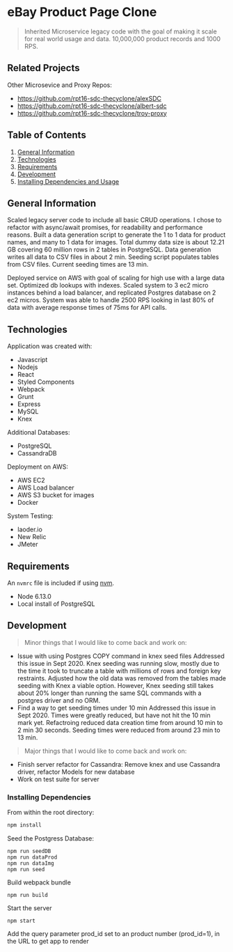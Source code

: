 # eBay Product Page Clone

> Inherited Microservice legacy code with the goal of making it scale for real world usage and data. 10,000,000 product records and 1000 RPS.

## Related Projects
Other Microsevice and Proxy Repos:
  - https://github.com/rpt16-sdc-thecyclone/alexSDC
  - https://github.com/rpt16-sdc-thecyclone/albert-sdc
  - https://github.com/rpt16-sdc-thecyclone/troy-proxy

## Table of Contents

1. [General Information](#general_information)
1. [Technologies](#technologies)
1. [Requirements](#requirements)
1. [Development](#development)
1. [Installing Dependencies and Usage](#installing_dependencies_and_usage)

## General Information

Scaled legacy server code to include all basic CRUD operations. I chose to refactor with async/await promises, for readability and performance reasons. Built a data generation script to generate the 1 to 1 data for product names, and many to 1 data for images. Total dummy data size is about 12.21 GB covering 60 million rows in 2 tables in PostgreSQL. Data generation writes all data to CSV files in about 2 min. Seeding script populates tables from CSV files. Current seeding times are 13 min.

Deployed service on AWS with goal of scaling for high use with a large data set. Optimized db lookups with indexes. Scaled system to 3 ec2 micro instances behind a load balancer, and replicated Postgres database on 2 ec2 micros. System was able to handle 2500 RPS looking in last 80% of data with average response times of 75ms for API calls.

## Technologies
Application was created with:
* Javascript
* Nodejs
* React
* Styled Components
* Webpack
* Grunt
* Express
* MySQL
* Knex

Additional Databases:
* PostgreSQL
* CassandraDB

Deployment on AWS:
* AWS EC2
* AWS Load balancer
* AWS S3 bucket for images
* Docker

System Testing:
* laoder.io
* New Relic
* JMeter

## Requirements

An `nvmrc` file is included if using [nvm](https://github.com/creationix/nvm).

- Node 6.13.0
- Local install of PostgreSQL

## Development
> Minor things that I would like to come back and work on:
* Issue with using Postgres COPY command in knex seed files
  Addressed this issue in Sept 2020. Knex seeding was running slow, mostly due to the time it took to truncate a table with millions of rows and foreign key restraints. Adjusted how the old data was removed from the tables made seeding with Knex a viable option. However, Knex seeding still takes about 20% longer than running the same SQL commands with a postgres driver and no ORM.
* Find a way to get seeding times under 10 min
  Addressed this issue in Sept 2020. Times were greatly reduced, but have not hit the 10 min mark yet. Refactroing reduced data creation time from around 10 min to 2 min 30 seconds. Seeding times were reduced from around 23 min to 13 min.

> Major things that I would like to come back and work on:
* Finish server refactor for Cassandra: Remove knex and use Cassandra driver, refactor Models for new database
* Work on test suite for server

### Installing Dependencies

From within the root directory:

```sh
npm install
```
Seed the Postgress Database:
```
npm run seedDB
npm run dataProd
npm run dataImg
npm run seed
```
Build webpack bundle
```
npm run build
```
Start the server
```
npm start
```

Add the query parameter prod_id set to an product number (prod_id=1), in the URL to get app to render

